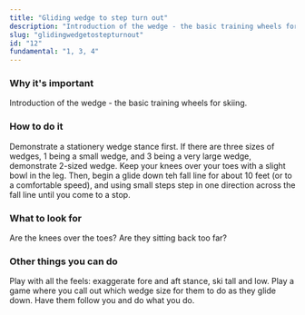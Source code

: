 ```yaml
---
title: "Gliding wedge to step turn out"
description: "Introduction of the wedge - the basic training wheels for skiing"
slug: "glidingwedgetostepturnout"
id: "12"
fundamental: "1, 3, 4"
---
```


### Why it's important

Introduction of the wedge - the basic training wheels for skiing.

### How to do it

Demonstrate a stationery wedge stance first. If there are three sizes of wedges, 1 being a small wedge, and 3 being a very large wedge, demonstrate 2-sized wedge. Keep your knees over your toes with a slight bowl in the leg. Then, begin a glide down teh fall line for about 10 feet (or to a comfortable speed), and using small steps step in one direction across the fall line until you come to a stop.

### What to look for

Are the knees over the toes? Are they sitting back too far?

### Other things you can do

Play with all the feels: exaggerate fore and aft stance, ski tall and low. Play a game where you call out which wedge size for them to do as they glide down. Have them follow you and do what you do.
